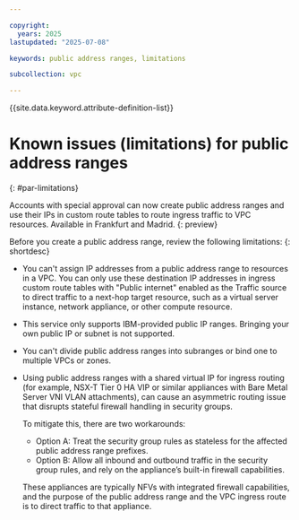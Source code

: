 ```yaml
---

copyright:
  years: 2025
lastupdated: "2025-07-08"

keywords: public address ranges, limitations

subcollection: vpc

---
```


{{site.data.keyword.attribute-definition-list}}

# Known issues (limitations) for public address ranges
{: #par-limitations} 

Accounts with special approval can now create public address ranges and use their IPs in custom route tables to route ingress traffic to VPC resources. Available in Frankfurt and Madrid.
{: preview} 

Before you create a public address range, review the following limitations:
{: shortdesc}

* You can't assign IP addresses from a public address range to resources in a VPC. You can only use these destination IP addresses in ingress custom route tables with "Public internet" enabled as the Traffic source to direct traffic to a next-hop target resource, such as a virtual server instance, network appliance, or other compute resource.
* This service only supports IBM-provided public IP ranges. Bringing your own public IP or subnet is not supported. 
*  You can't divide public address ranges into subranges or bind one to multiple VPCs or zones.
* Using public address ranges with a shared virtual IP for ingress routing (for example, NSX-T Tier 0 HA VIP or similar appliances with Bare Metal Server VNI VLAN attachments), can cause an asymmetric routing issue that disrupts stateful firewall handling in security groups. 

   To mitigate this, there are two workarounds:

   * Option A: Treat the security group rules as stateless for the affected public address range prefixes.
   * Option B: Allow all inbound and outbound traffic in the security group rules, and rely on the appliance’s built-in firewall capabilities.

   These appliances are typically NFVs with integrated firewall capabilities, and the purpose of the public address range and the VPC ingress route is to direct traffic to that appliance.
